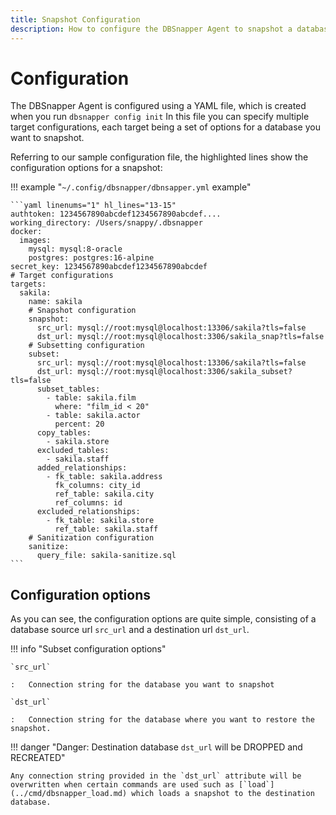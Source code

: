 ```yaml
---
title: Snapshot Configuration
description: How to configure the DBSnapper Agent to snapshot a database.
---
```


# Configuration

The DBSnapper Agent is configured using a YAML file, which is created when you run `dbsnapper config init` In this file you can specify multiple target configurations, each target being a set of options for a database you want to snapshot.

Referring to our sample configuration file, the highlighted lines show the configuration options for a snapshot:

<!-- prettier-ignore-start -->
!!! example "`~/.config/dbsnapper/dbnsapper.yml` example"

    ```yaml linenums="1" hl_lines="13-15"
    authtoken: 1234567890abcdef1234567890abcdef....
    working_directory: /Users/snappy/.dbsnapper
    docker:
      images:
        mysql: mysql:8-oracle
        postgres: postgres:16-alpine
    secret_key: 1234567890abcdef1234567890abcdef
    # Target configurations
    targets:
      sakila:
        name: sakila
        # Snapshot configuration
        snapshot:
          src_url: mysql://root:mysql@localhost:13306/sakila?tls=false
          dst_url: mysql://root:mysql@localhost:3306/sakila_snap?tls=false
        # Subsetting configuration
        subset:
          src_url: mysql://root:mysql@localhost:13306/sakila?tls=false
          dst_url: mysql://root:mysql@localhost:3306/sakila_subset?tls=false
          subset_tables:
            - table: sakila.film
              where: "film_id < 20"
            - table: sakila.actor
              percent: 20
          copy_tables:
            - sakila.store
          excluded_tables:
            - sakila.staff
          added_relationships:
            - fk_table: sakila.address
              fk_columns: city_id
              ref_table: sakila.city
              ref_columns: id
          excluded_relationships:
            - fk_table: sakila.store
              ref_table: sakila.staff
        # Sanitization configuration
        sanitize:
          query_file: sakila-sanitize.sql
    ```
<!-- prettier-ignore-end -->

## Configuration options

As you can see, the configuration options are quite simple, consisting of a database source url `src_url` and a destination url `dst_url`.

<!-- prettier-ignore-start -->
!!! info "Subset configuration options"

    `src_url`

    :   Connection string for the database you want to snapshot  

    `dst_url`
    
    :   Connection string for the database where you want to restore the snapshot.



<!-- prettier-ignore-end -->

<!-- prettier-ignore-start -->

!!! danger "Danger: Destination database `dst_url` will be DROPPED and RECREATED"

    Any connection string provided in the `dst_url` attribute will be overwritten when certain commands are used such as [`load`](../cmd/dbsnapper_load.md) which loads a snapshot to the destination database.

<!-- prettier-ignore-end -->
